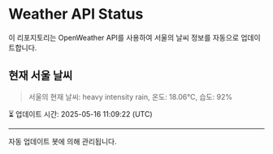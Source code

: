 
# Weather API Status

이 리포지토리는 OpenWeather API를 사용하여 서울의 날씨 정보를 자동으로 업데이트합니다.

## 현재 서울 날씨
> 서울의 현재 날씨: heavy intensity rain, 온도: 18.06°C, 습도: 92%

⏳ 업데이트 시간: 2025-05-16 11:09:22 (UTC)

---
자동 업데이트 봇에 의해 관리됩니다.
